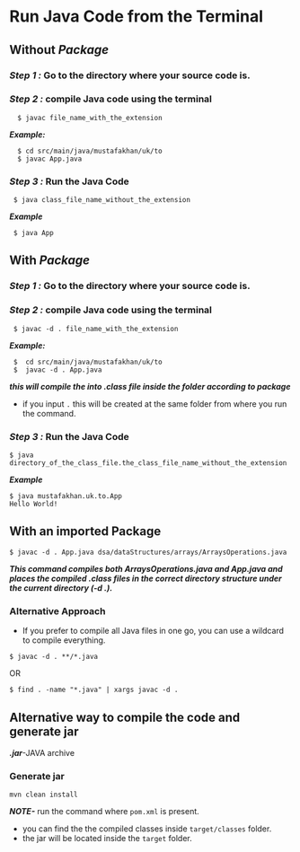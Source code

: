 # Run Java Code from the Terminal

## Without ***Package***

### ***Step 1 :***    Go to the directory where your source code is.
### ***Step 2 :*** compile Java code using the terminal 
````
  $ javac file_name_with_the_extension
 ````
***Example:***
```
  $ cd src/main/java/mustafakhan/uk/to
  $ javac App.java
 ```
### ***Step 3 :*** Run the Java Code
```
 $ java class_file_name_without_the_extension
```
***Example***
``` 
 $ java App
```
## With ***Package***
### ***Step 1 :***    Go to the directory where your source code is.
### ***Step 2 :*** compile Java code using the terminal 
```
 $ javac -d . file_name_with_the_extension
```
***Example:***
```
 $  cd src/main/java/mustafakhan/uk/to
 $  javac -d . App.java
 ```
 ***this will compile the into .class file inside the folder according to package***
 
 - if you input ```.``` this will be created at the same folder from where you run the command.  

### ***Step 3 :*** Run the Java Code
```
$ java directory_of_the_class_file.the_class_file_name_without_the_extension
```
***Example***
```
$ java mustafakhan.uk.to.App 
Hello World!
```

## With an imported Package

```
$ javac -d . App.java dsa/dataStructures/arrays/ArraysOperations.java
```
***This command compiles both ArraysOperations.java and App.java and places the compiled .class files in the correct directory structure under the current directory (-d .).***

### Alternative Approach
- If you prefer to compile all Java files in one go, you can use a wildcard to compile everything.

```
$ javac -d . **/*.java
```
OR
```
$ find . -name "*.java" | xargs javac -d .
```

## Alternative way to compile the code and generate jar
***.jar***-JAVA archive
### Generate jar
```
mvn clean install
```
***NOTE-*** run the command where `pom.xml` is present.

- you can find the the compiled classes inside `target/classes` folder.
- the jar will be located inside the `target` folder.
